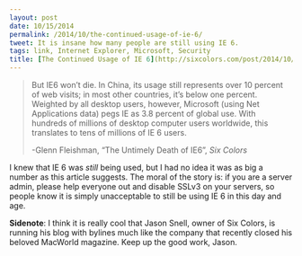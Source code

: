```yaml
---
layout: post
date: 10/15/2014
permalink: /2014/10/the-continued-usage-of-ie-6/
tweet: It is insane how many people are still using IE 6.
tags: link, Internet Explorer, Microsoft, Security
title: [The Continued Usage of IE 6](http://sixcolors.com/post/2014/10/glenn/)
---
```


<blockquote>
  <p>But IE6 won’t die. In China, its usage still represents over 10 percent of web visits; in most other countries, it’s below one percent. Weighted by all desktop users, however, Microsoft (using Net Applications data) pegs IE as 3.8 percent of global use. With hundreds of millions of desktop computer users worldwide, this translates to tens of millions of IE 6 users.</p>
  
  <p>-Glenn Fleishman, &#8220;The Untimely Death of IE6&#8221;, <em>Six Colors</em></p>
</blockquote>

<p>I knew that IE 6 was <em>still</em> being used, but I had no idea it was as big a number as this article suggests. The moral of the story is: if you are a server admin, please help everyone out and disable SSLv3 on your servers, so people know it is simply unacceptable to still be using IE 6 in this day and age.</p>

<p><strong>Sidenote</strong>: I think it is really cool that Jason Snell, owner of Six Colors, is running his blog with bylines much like the company that recently closed his beloved MacWorld magazine. Keep up the good work, Jason.</p>